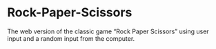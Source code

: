 # Rock-Paper-Scissors

The web version of the classic game “Rock Paper Scissors” using user input and a random input from the computer.
